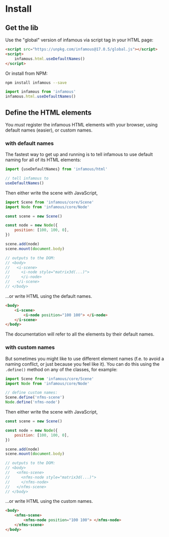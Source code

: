 # Install

## Get the lib

Use the "global" version of infamous via script tag in your HTML page:

```html
<script src="https://unpkg.com/infamous@17.0.5/global.js"></script>
<script>
    infamous.html.useDefaultNames()
</script>
```

Or install from NPM:

```sh
npm install infamous --save
```

```js
import infamous from 'infamous'
infamous.html.useDefaultNames()
```

## Define the HTML elements

You _must_ register the infamous HTML elements with your browser, using default
names (easier), or custom names.

<h3> with default names </h3>

The fastest way to get up and running is to tell infamous to use default naming
for all of its HTML elements:

```js
import {useDefaultNames} from 'infamous/html'

// tell infamous to
useDefaultNames()
```

Then either write the scene with JavaScript,

```js
import Scene from 'infamous/core/Scene'
import Node from 'infamous/core/Node'

const scene = new Scene()

const node = new Node({
    position: [100, 100, 0],
})

scene.add(node)
scene.mount(document.body)

// outputs to the DOM:
// <body>
//   <i-scene>
//     <i-node style="matrix3d(...)">
//     </i-node>
//   </i-scene>
// </body>
```

...or write HTML using the default names.

```html
<body>
    <i-scene>
        <i-node position="100 100"> </i-node>
    </i-scene>
</body>
```

The documentation will refer to all the elements by their default names.

<h3> with custom names </h3>

But sometimes you might like to use different element names (f.e. to avoid a
naming conflict, or just because you feel like it). You can do this using the
`.define()` method on any of the classes, for example:

```js
import Scene from 'infamous/core/Scene'
import Node from 'infamous/core/Node'

// define custom names:
Scene.define('nfms-scene')
Node.define('nfms-node')
```

Then either write the scene with JavaScript,

```js
const scene = new Scene()

const node = new Node({
    position: [100, 100, 0],
})

scene.add(node)
scene.mount(document.body)

// outputs to the DOM:
// <body>
//   <nfms-scene>
//     <nfms-node style="matrix3d(...)">
//     </nfms-node>
//   </nfms-scene>
// </body>
```

...or write HTML using the custom names.

```html
<body>
    <nfms-scene>
        <nfms-node position="100 100"> </nfms-node>
    </nfms-scene>
</body>
```
